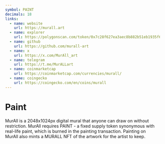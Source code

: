```yaml
---
symbol: PAINT
decimals: 18
links:
  - name: website
    url: https://murall.art
  - name: explorer
    url: https://polygonscan.com/token/0x7c28f627ea3aec8b882b51eb1935f66e5b875714
  - name: github
    url: https://github.com/murall-art
  - name: x
    url: https://x.com/MurAll_art
  - name: telegram
    url: https://t.me/MurALLart
  - name: coinmarketcap
    url: https://coinmarketcap.com/currencies/murall/
  - name: coingecko
    url: https://coingecko.com/en/coins/murall
---
```


# Paint

MurAll is a 2048x1024px digital mural that anyone can draw on without restriction. MurAll requires PAINT - a fixed supply token synonymous with real-life paint, which is burned in the painting transaction. Painting on MurAll also mints a MURALL NFT of the artwork for the artist to keep.

